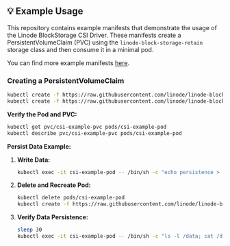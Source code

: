 ## 💡 Example Usage

This repository contains example manifests that demonstrate the usage of the Linode BlockStorage CSI Driver. These manifests create a PersistentVolumeClaim (PVC) using the `linode-block-storage-retain` storage class and then consume it in a minimal pod. 

You can find more example manifests [here](https://github.com/linode/linode-blockstorage-csi-driver/tree/main/internal/driver/examples/kubernetes).

### Creating a PersistentVolumeClaim

```sh
kubectl create -f https://raw.githubusercontent.com/linode/linode-blockstorage-csi-driver/master/internal/driver/examples/kubernetes/csi-pvc.yaml
kubectl create -f https://raw.githubusercontent.com/linode/linode-blockstorage-csi-driver/master/internal/driver/examples/kubernetes/csi-app.yaml
```

**Verify the Pod and PVC:**

```sh
kubectl get pvc/csi-example-pvc pods/csi-example-pod
kubectl describe pvc/csi-example-pvc pods/csi-example-pod
```

**Persist Data Example:**

1. **Write Data:**

    ```sh
    kubectl exec -it csi-example-pod -- /bin/sh -c "echo persistence > /data/example.txt; ls -l /data"
    ```

2. **Delete and Recreate Pod:**

    ```sh
    kubectl delete pods/csi-example-pod
    kubectl create -f https://raw.githubusercontent.com/linode/linode-blockstorage-csi-driver/master/pkg/linode-bs/examples/kubernetes/csi-app.yaml
    ```

3. **Verify Data Persistence:**

    ```sh
    sleep 30
    kubectl exec -it csi-example-pod -- /bin/sh -c "ls -l /data; cat /data/example.txt"
    ```
